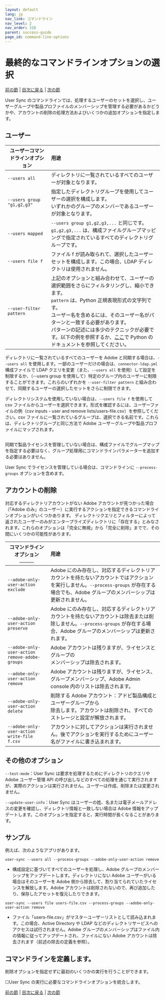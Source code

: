 ```yaml
---
layout: default
lang: jp
nav_link: コマンドライン
nav_level: 2
nav_order: 310
parent: success-guide
page_id: command-line-options
---
```


# 最終的なコマンドラインオプションの選択

[前の節](monitoring.md) \| [目次に戻る](index.md) \|  [次の節](scheduling.md)

User Sync のコマンドラインでは、処理するユーザーのセットを選択し、ユーザーグループや製品プロファイルのメンバーシップを管理する必要があるかどうかや、アカウントの削除の処理方法およびいくつかの追加オプションを指定します。

## ユーザー


| ユーザーコマンドラインオプション  | 用途           |
| ------------- |:-------------| 
|   `--users all` |    ディレクトリに一覧されているすべてのユーザーが対象となります。 |
|   `--users group "g1,g2,g3"`  |    指定したディレクトリグループを使用してユーザーの選択を構成します。<br>いずれかのグループのメンバーであるユーザーが対象となります。 |
|   `--users mapped`  |    `--users group g1,g2,g3,...` と同じです。`g1,g2,g3,...` は、構成ファイルグループマッピングで指定されているすべてのディレクトリグループです。|
|   `--users file f`  |    ファイル f が読み取られて、選択したユーザーセットを構成します。この場合、LDAP ディレクトリは使用されません。 |
|   `--user-filter pattern`    |  上記のオプションと組み合わせて、ユーザーの選択範囲をさらにフィルタリングし、縮小できます。<br>`pattern` は、Python 正規表現形式の文字列です。<br>ユーザー名を含めるには、そのユーザー名がパターンと一致する必要があります。<br>パターンの記述には多少のテクニックが必要です。以下の例を参照するか、[ここ](https://docs.python.org/2/library/re.html)で Python のドキュメントを参照してください。 |


ディレクトリに一覧されているすべてのユーザーを Adobe と同期する場合は、`--users all` を使用します。一部のユーザーだけの場合は、`connector-ldap.yml` 構成ファイルで LDAP クエリを変更（また、`--users all` を使用）して設定を制限するか、（--users group を使用して）特定のグループ内のユーザーに制限することができます。これらのいずれかを `--user-filter pattern` と組み合わせて、同期するユーザーの選択したセットをさらに制限できます。

ディレクトリシステムを使用していない場合は、`--users file f` を使用して csv ファイルからユーザーを選択できます。形式を確認するには、ユーザーファイルの例（csv inputs - user and remove lists/users-file.csv）を参照してください。csv ファイルに一覧されているグループは、選択できる名前です。これらは、ディレクトリグループと同じ方法で Adobe ユーザーグループや製品プロファイルにマップされます。

## 


同期で製品ライセンスを管理していない場合は、構成ファイルでグループマップを指定する必要はなく、グループ処理用にコマンドラインパラメーターを追加する必要はありません。

User Sync でライセンスを管理している場合は、コマンドラインに `--process-groups` オプションを含めます。


## アカウントの削除


対応するディレクトリアカウントがない Adobe アカウントが見つかった場合（「Adobe のみ」のユーザー）に実行するアクションを指定できるコマンドラインオプションがいくつかあります。
ディレクトリクエリとフィルターによって返されたユーザーのみがエンタープライズディレクトリに「存在する」とみなされます。これらのオプションは「完全に無視」から「完全に削除」までで、その間にいくつかの可能性があります。



| コマンドラインオプション       ...........| 用途           |
| ------------- |:-------------| 
|   `--adobe-only-user-action exclude`                        |  Adobe にのみ存在し、対応するディレクトリアカウントを持たないアカウントではアクションを実行しません。`--process-groups` が存在する場合でも、Adobe グループのメンバーシップは更新されません。 |
|   `--adobe-only-user-action preserve`                        |  Adobe にのみ存在し、対応するディレクトリアカウントを持たないアカウントは除去または削除しません。`--process-groups` が存在する場合、Adobe グループのメンバーシップは更新されます。 |
|   `--adobe-only-user-action remove-adobe-groups` |    Adobe アカウントは残りますが、ライセンスとグループの<br>メンバーシップは除去されます。 |
|   `--adobe-only-user-action remove`  |    Adobe アカウントは残りますが、ライセンス、グループメンバーシップ、Adobe Admin console 内のリストは除去されます。   |
|   `--adobe-only-user-action delete`  |    削除する Adobe アカウント：アドビ製品構成とユーザーグループから<br>除去します。アカウントは削除され、すべてのストレージと設定が解放されます。 |
|   `--adobe-only-user-action write-file f.csv`    |  アカウントに対してアクションは実行されません。後でアクションを実行するためにユーザー名がファイルに書き込まれます。 |




## その他のオプション

`--test-mode`：User Sync は要求を処理するためにディレクトリのクエリや Adobe ユーザー管理 API の呼び出しなどのすべての処理を通じて実行されますが、実際のアクションは実行されません。ユーザーは作成、削除または変更されません。

`--update-user-info`：User Sync はユーザーの姓、名または電子メールアドレスの変更を確認し、ディレクトリ情報と一致しない場合は Adobe 情報をアップデートします。このオプションを指定すると、実行時間が長くなることがあります。


## サンプル

例えば、次のようなアプリがあります。 

`user-sync --users all --process-groups --adobe-only-user-action remove`

- 構成設定に基づいてすべてのユーザーを処理し、Adobe グループのメンバーシップをアップデートします。ディレクトリにない Adobe ユーザーがいる場合はそのユーザーを Adobe 側から除去して、割り当てられていたライセンスを解放します。Adobe アカウントは削除されないので、再び追加したり、保存したアセットを復元したりできます。
    
`user-sync --users file users-file.csv --process-groups --adobe-only-user-action remove`

- ファイル「users-file.csv」がマスターユーザーリストとして読み込まれます。この場合、Active Directory や LDAP などのディレクトリサービスへのアクセスは試行されません。Adobe グループのメンバーシップはファイル内の情報に従ってアップデートされ、ファイルにない Adobe アカウントは除去されます（前述の除去の定義を参照）。

## コマンドラインを定義します。

削除オプションを指定せずに最初のいくつかの実行を行うことができます。

&#9744;User Sync の実行に必要なコマンドラインオプションを統合します。


[前の節](monitoring.md) \| [目次に戻る](index.md) \|  [次の節](scheduling.md)
